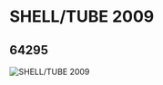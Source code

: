 # SHELL/TUBE  2009
## 64295
![SHELL/TUBE  2009](https://lc-www-live-s.legocdn.com/media/bricks/5/2/4544654.jpg)